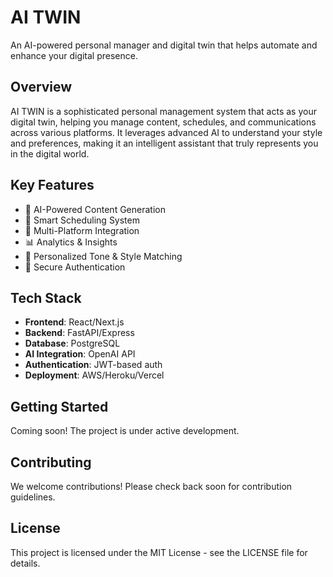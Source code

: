 # AI TWIN

An AI-powered personal manager and digital twin that helps automate and enhance your digital presence.

## Overview

AI TWIN is a sophisticated personal management system that acts as your digital twin, helping you manage content, schedules, and communications across various platforms. It leverages advanced AI to understand your style and preferences, making it an intelligent assistant that truly represents you in the digital world.

## Key Features

- 🤖 AI-Powered Content Generation
- 📅 Smart Scheduling System
- 🔄 Multi-Platform Integration
- 📊 Analytics & Insights
- 🎯 Personalized Tone & Style Matching
- 🔐 Secure Authentication

## Tech Stack

- **Frontend**: React/Next.js
- **Backend**: FastAPI/Express
- **Database**: PostgreSQL
- **AI Integration**: OpenAI API
- **Authentication**: JWT-based auth
- **Deployment**: AWS/Heroku/Vercel

## Getting Started

Coming soon! The project is under active development.

## Contributing

We welcome contributions! Please check back soon for contribution guidelines.

## License

This project is licensed under the MIT License - see the LICENSE file for details. 